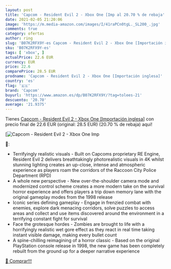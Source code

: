 ```yaml
---
layout: post
title: 'Capcom - Resident Evil 2 - Xbox One [Imp al 20.70 % de rebaja'
date: 2021-02-05 21:20:06
image: 'https://m.media-amazon.com/images/I/41raPCn0tgL._SL200_.jpg'
comments: true
category: ofertas
author: ring
slug: 'B07K2RFX9Y-es Capcom - Resident Evil 2 - Xbox One [Importación inglesa]'
sku: 'B07K2RFX9Y-es'
tags: [ 'xbox', ]
actualPrice: 22.6 EUR
currency: EUR
price: 22.6
comparePrice: 28.5 EUR
prodname: 'Capcom - Resident Evil 2 - Xbox One [Importación inglesa]'
country: 'es'
flag: '🇪🇸'
brand: 'Capcom'
buyurl: 'https://www.amazon.es/dp/B07K2RFX9Y/?tag=tolees-21'
descuento: '20.70'
average: '21.9375'
---
```


Tienes [Capcom - Resident Evil 2 - Xbox One [Importación inglesa]](https://www.amazon.es/dp/B07K2RFX9Y/?tag=tolees-21) con precio final de  22.6 EUR (original: 28.5 EUR) (20.70 %  de rebaja) aqui!

[![Capcom - Resident Evil 2 - Xbox One [Imp](https://m.media-amazon.com/images/I/41raPCn0tgL._SL200_.jpg)](https://www.amazon.es/dp/B07K2RFX9Y/?tag=tolees-21)

🔎:

- Terrifyingly realistic visuals - Built on Capcoms proprietary RE Engine, Resident Evil 2 delivers breathtakingly photorealistic visuals in 4K whilst stunning lighting creates an up-close, intense and atmospheric experience as players roam the corridors of the Raccoon City Police Department (RPD)
- A whole new perspective - New over-the-shoulder camera mode and modernized control scheme creates a more modern take on the survival horror experience and offers players a trip down memory lane with the original gameplay modes from the 1998 release
- Iconic series defining gameplay - Engage in frenzied combat with enemies, explore dark menacing corridors, solve puzzles to access areas and collect and use items discovered around the environment in a terrifying constant fight for survival
- Face the grotesque hordes - Zombies are brought to life with a horrifyingly realistic wet gore effect as they react in real time taking instant visible damage, making every bullet count
- A spine-chilling reimagining of a horror classic - Based on the original PlayStation console release in 1998, the new game has been completely rebuilt from the ground up for a deeper narrative experience

[🛒 Comprar!!!](https://www.amazon.es/dp/B07K2RFX9Y/?tag=tolees-21)
